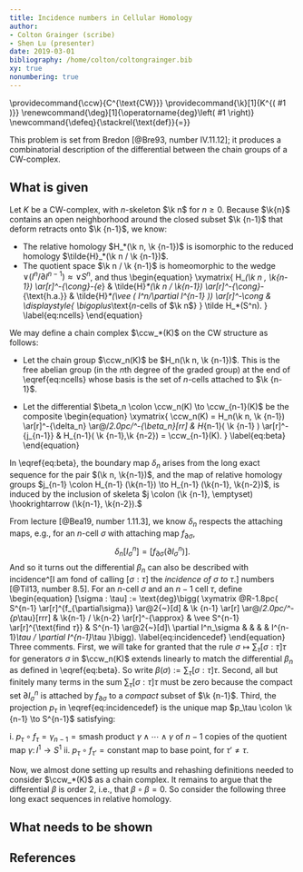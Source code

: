 ```yaml
---
title: Incidence numbers in Cellular Homology
author: 
- Colton Grainger (scribe)
- Shen Lu (presenter)
date: 2019-03-01
bibliography: /home/colton/coltongrainger.bib
xy: true
nonumbering: true
---
```


\providecommand{\ccw}{C^{\text{CW}}}
\providecommand{\k}[1]{K^{( #1 )}}
\renewcommand{\deg}[1]{\operatorname{deg}\left( #1 \right)}
\newcommand{\defeq}{\stackrel{\text{def}}{=}}

This problem is set from Bredon [@Bre93, number IV.11.12]; it produces a combinatorial description of the differential between the chain groups of a CW-complex.

## What is given

Let $K$ be a CW-complex, with $n$-skeleton $\k n$ for $n \ge 0$. Because $\k{n}$ contains an open neighborhood around the closed subset $\k {n-1}$ that deform retracts onto $\k {n-1}$, we know:

- The relative homology $H_*(\k n, \k {n-1})$ is isomorphic to the reduced homology $\tilde{H}_*(\k n / \k {n-1})$.
- The quotient space $\k n / \k {n-1}$ is homeomorphic to the wedge $\vee ( I^n/\partial I^{n-1} ) \approx \vee S^n$, and thus
\begin{equation}
\xymatrix{
H_*(\k n , \k{n-1}) \ar[r]^-{\cong}_-{e_*}
    & \tilde{H}_*(\k n / \k{n-1}) \ar[r]^-{\cong}_-{\text{h.a.}}
    & \tilde{H}_*(\vee ( I^n/\partial I^{n-1} )) \ar[r]^-\cong
    & \displaystyle{ \bigoplus_\text{$n$-cells of $\k n$} } \tilde H_*(S^n).
}
\label{eq:ncells}
\end{equation}

We may define a chain complex $\ccw_*(K)$ on the CW structure as follows:

- Let the chain group $\ccw_n(K)$ be $H_n(\k n, \k {n-1})$. This is the free abelian group (in the $n$th degree of the graded group) at the end of \eqref{eq:ncells} whose basis is the set of $n$-cells attached to $\k {n-1}$.

- Let the differential $\beta_n \colon \ccw_n(K) \to \ccw_{n-1}(K)$ be the composite 
    \begin{equation}
    \xymatrix{
    \ccw_n(K) = 
    H_n(\k n, \k {n-1}) \ar[r]^-{\delta_n} \ar@/_2.0pc/^-{\beta_n}[rr] 
        & H_{n-1}( \k {n-1} ) \ar[r]^-{j_{n-1}} 
        & H_{n-1}( \k {n-1},\k {n-2}) = \ccw_{n-1}(K).
    }
    \label{eq:beta}
    \end{equation}

In \eqref{eq:beta}, the boundary map $\delta_n$ arises from the long exact sequence for the pair $(\k n, \k{n-1})$, and the map of relative homology groups $j_{n-1} \colon H_{n-1} (\k{n-1}) \to H_{n-1} (\k{n-1}, \k{n-2})$, is induced by the inclusion of skeleta $j \colon (\k {n-1}, \emptyset) \hookrightarrow (\k{n-1}, \k{n-2}).$
    
From lecture [@Bea19, number 1.11.3], we know $\delta_n$ respects the attaching maps, e.g., for an $n$-cell $\sigma$ with attaching map $f_{\partial\sigma}$, $$\delta_n [I^n_\sigma] = [f_{\partial \sigma} ( \partial I^n_\sigma )].$$ 
And so it turns out the differential $\beta_n$ can also be described with incidence^[I am fond of calling $[\sigma : \tau]$ the *incidence of $\sigma$ to $\tau$*.] numbers [@Til13, number 8.5]. For an $n$-cell $\sigma$ and an $n-1$ cell $\tau$, define
\begin{equation}
[\sigma : \tau] := \text{deg}\bigg( \xymatrix @R-1.8pc{
    S^{n-1} \ar[r]^{f_{\partial\sigma}} \ar@2{~}[d]
    & \k {n-1} \ar[r] \ar@/_2.0pc/^-{p_\tau}[rrr]
    & \k{n-1} / \k{n-2} \ar[r]^-{\approx}
    & \vee S^{n-1} \ar[r]^{\text{find $\tau$}}
    & S^{n-1} \ar@2{~}[d]\\
    \partial I^n_\sigma & & & & I^{n-1}_\tau / \partial I^{n-1}_\tau
}\bigg).
\label{eq:incidencedef}
\end{equation}
Three comments. First, we will take for granted that the rule $\sigma \mapsto \sum_\tau [\sigma : \tau] \tau$ for generators $\sigma$ in $\ccw_n(K)$ extends linearly to match the differential $\beta_n$ as defined in \eqref{eq:beta}. So write $\beta(\sigma) := \sum_\tau [\sigma : \tau] \tau$. Second, all but finitely many terms in the sum $\sum_\tau [\sigma : \tau]\tau$ must be zero because the compact set $\partial I^n_\sigma$ is attached by $f_{\partial \sigma}$ to a *compact* subset of $\k {n-1}$. Third, the projection $p_\tau$ in \eqref{eq:incidencedef} is the unique map $p_\tau \colon \k {n-1} \to S^{n-1}$ satisfying:

i. $p_\tau \circ f_\tau = \gamma_{n-1} = \text{smash product $\gamma \wedge \cdots \wedge \gamma$ of $n-1$ copies of the quotient map $\gamma\colon I^1 \to S^1$}$
ii. $p_\tau \circ f_{\tau'} = \text{constant map to base point, for $\tau' \neq \tau$}$.

Now, we almost done setting up results and rehashing definitions needed to consider $\ccw_*(K)$ as a chain complex. It remains to argue that the differential $\beta$ is order $2$, i.e., that $\beta \circ \beta = 0$. So consider the following three long exact sequences in relative homology.



## What needs to be shown

## References
